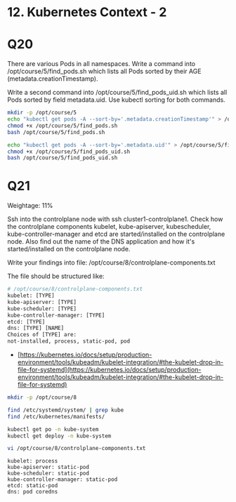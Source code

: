 # 12. Kubernetes Context - 2

# Q20
There are various Pods in all namespaces.
Write a command into
/opt/course/5/find_pods.sh
which lists all Pods sorted by their AGE (metadata.creationTimestamp).

Write a second command into
/opt/course/5/find_pods_uid.sh
which lists all Pods sorted by field metadata.uid.
Use kubectl sorting for both commands.


```bash
mkdir -p /opt/course/5
echo "kubectl get pods -A --sort-by='.metadata.creationTimestamp'" > /opt/course/5/find_pods.sh
chmod +x /opt/course/5/find_pods.sh
bash /opt/course/5/find_pods.sh

echo "kubectl get pods -A --sort-by='.metadata.uid'" > /opt/course/5/find_pods_uid.sh
chmod +x /opt/course/5/find_pods_uid.sh
bash /opt/course/5/find_pods_uid.sh
```

# Q21
Weightage: 11%

Ssh into the controlplane node with
ssh cluster1-controlplane1.
Check how the controlplane components
kubelet, kube-apiserver, kubescheduler, kube-controller-manager and etcd
are started/installed on the controlplane node.
Also find out the name of the DNS application and how it's started/installed on the controlplane node.

Write your findings into file:
/opt/course/8/controlplane-components.txt

The file should be structured like:

```graphql
# /opt/course/8/controlplane-components.txt
kubelet: [TYPE]  
kube-apiserver: [TYPE]  
kube-scheduler: [TYPE]  
kube-controller-manager: [TYPE]  
etcd: [TYPE]  
dns: [TYPE] [NAME]
Choices of [TYPE] are:
not-installed, process, static-pod, pod
```



- [https://kubernetes.io/docs/setup/production-environment/tools/kubeadm/kubelet-integration/#the-kubelet-drop-in-file-for-systemd](https://kubernetes.io/docs/setup/production-environment/tools/kubeadm/kubelet-integration/#the-kubelet-drop-in-file-for-systemd)

```bash
mkdir -p /opt/course/8

find /etc/systemd/system/ | grep kube
find /etc/kubernetes/manifests/

kubectl get po -n kube-system
kubectl get deploy -n kube-system

vi /opt/course/8/controlplane-components.txt

```

```
kubelet: process
kube-apiserver: static-pod
kube-scheduler: static-pod
kube-controller-manager: static-pod
etcd: static-pod
dns: pod coredns
```